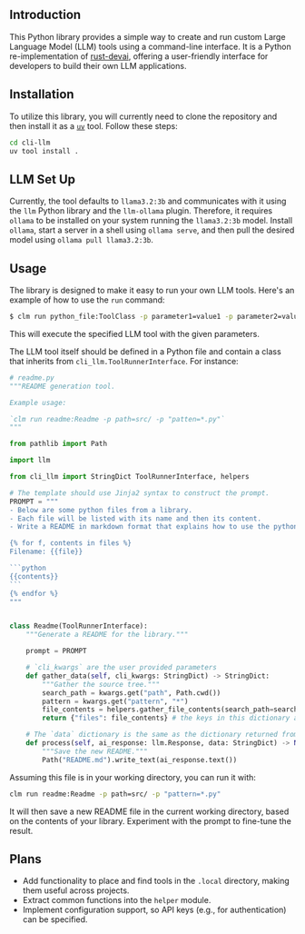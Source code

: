 ## Introduction

This Python library provides a simple way to create and run custom Large
Language Model (LLM) tools using a command-line interface. It is a Python
re-implementation of [rust-devai](https://github.com/jeremychone/rust-devai),
offering a user-friendly interface for developers to build their own LLM
applications.

## Installation

To utilize this library, you will currently need to clone the repository and
then install it as a [`uv`](https://docs.astral.sh/uv/) tool. Follow these
steps:

```bash
cd cli-llm
uv tool install .
```

## LLM Set Up

Currently, the tool defaults to `llama3.2:3b` and communicates with it using
the `llm` Python library and the `llm-ollama` plugin. Therefore, it requires
`ollama` to be installed on your system running the `llama3.2:3b` model.
Install `ollama`, start a server in a shell using `ollama serve`, and then pull
the desired model using `ollama pull llama3.2:3b`.

## Usage

The library is designed to make it easy to run your own LLM tools. Here's an
example of how to use the `run` command:

```bash
$ clm run python_file:ToolClass -p parameter1=value1 -p parameter2=value2
```

This will execute the specified LLM tool with the given parameters.

The LLM tool itself should be defined in a Python file and contain a class that
inherits from `cli_llm.ToolRunnerInterface`. For instance:

````python
# readme.py
"""README generation tool.

Example usage:

`clm run readme:Readme -p path=src/ -p "patten=*.py"`
"""

from pathlib import Path

import llm

from cli_llm import StringDict ToolRunnerInterface, helpers

# The template should use Jinja2 syntax to construct the prompt.
PROMPT = """
- Below are some python files from a library.
- Each file will be listed with its name and then its content.
- Write a README in markdown format that explains how to use the python library.

{% for f, contents in files %}
Filename: {{file}}

```python
{{contents}}
```
{% endfor %}
"""


class Readme(ToolRunnerInterface):
    """Generate a README for the library."""

    prompt = PROMPT

    # `cli_kwargs` are the user provided parameters
    def gather_data(self, cli_kwargs: StringDict) -> StringDict:
        """Gather the source tree."""
        search_path = kwargs.get("path", Path.cwd())
        pattern = kwargs.get("pattern", "*")
        file_contents = helpers.gather_file_contents(search_path=search_path, pattern=pattern)
        return {"files": file_contents} # the keys in this dictionary are used in the prompt template

    # The `data` dictionary is the same as the dictionary returned from the gather_data method above
    def process(self, ai_response: llm.Response, data: StringDict) -> None:
        """Save the new README."""
        Path("README.md").write_text(ai_response.text())

````

Assuming this file is in your working directory, you can run it with:

```bash
clm run readme:Readme -p path=src/ -p "pattern=*.py"
```

It will then save a new README file in the current working directory, based on
the contents of your library. Experiment with the prompt to fine-tune the
result.

## Plans

- Add functionality to place and find tools in the `.local` directory, making them useful across projects.
- Extract common functions into the `helper` module.
- Implement configuration support, so API keys (e.g., for authentication) can be specified.
